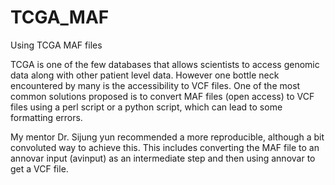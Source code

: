 # TCGA_MAF
Using TCGA MAF files

TCGA is one of the few databases that allows scientists to access genomic data along with other patient level data. However one bottle neck encountered by many is the accessibility to VCF files. One of the most common solutions proposed is to convert MAF files (open access) to VCF files using a perl script or a python script, which can lead to some formatting errors. 

My mentor Dr. Sijung yun recommended a more reproducible, although a bit convoluted way to achieve this. This includes converting the MAF file to an annovar input (avinput) as an intermediate step and then using annovar to get a VCF file. 


